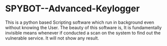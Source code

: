 # SPYBOT--Advanced-Keylogger
This is a python based Scripting software which run in background even without knowing the User. The beauty of this software is, It is fundamentally invisible means whenever if conducted a scan on the system to find out the vulnerable service. It will not show any result.
